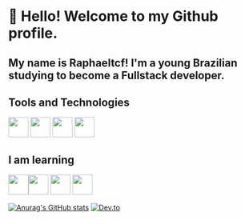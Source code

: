 # 👋 Hello! Welcome to my Github profile.
## My name is Raphaeltcf! I'm a young Brazilian studying to become a Fullstack developer.

## Tools and Technologies
<img src="https://cdn.jsdelivr.net/gh/devicons/devicon/icons/git/git-original.svg" width="40" height="40"/> <img src="https://cdn.jsdelivr.net/gh/devicons/devicon/icons/slack/slack-original.svg" width="40" height="40"/>
<img src="https://cdn.jsdelivr.net/gh/devicons/devicon/icons/trello/trello-plain.svg" width="40" height="40"/>
<img src="https://cdn.jsdelivr.net/gh/devicons/devicon/icons/vscode/vscode-original.svg" width="40" height="40"/>


## I am learning
<img src="https://cdn.jsdelivr.net/gh/devicons/devicon/icons/javascript/javascript-original.svg" width="40" height="40"/><img src="https://cdn.jsdelivr.net/gh/devicons/devicon/icons/typescript/typescript-original.svg" width="40" height="40"/>
<img src="https://cdn.jsdelivr.net/gh/devicons/devicon/icons/bootstrap/bootstrap-original.svg" width="40" height="40"/>
<img src="https://cdn.jsdelivr.net/gh/devicons/devicon/icons/react/react-original.svg" width="40" height="40"/>


[![Anurag's GitHub stats](https://github-readme-stats.vercel.app/api?username=raphaeltcf)](https://github.com/anuraghazra/github-readme-stats)
[![Dev.to](https://github-readme-stats.vercel.app/api/pin/?username=raphaeltcf&repo=dev.to)](https://github.com/thepracticaldev/dev.to)







